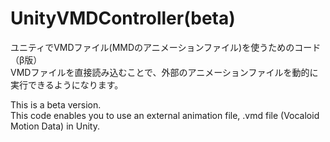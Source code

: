 # UnityVMDController(beta)
ユニティでVMDファイル(MMDのアニメーションファイル)を使うためのコード（β版）  
VMDファイルを直接読み込むことで、外部のアニメーションファイルを動的に実行できるようになります。  
  
This is a beta version.  
This code enables you to use an external animation file, .vmd file (Vocaloid Motion Data) in Unity.  
